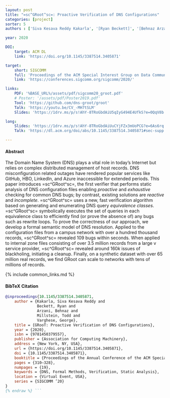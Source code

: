 ```yaml
---
layout: post
title: "=sc^GRoot^sc=: Proactive Verification of DNS Configurations"
categories: [project]
sorter: 5
authors : ['Siva Kesava Reddy Kakarla', '[Ryan Beckett]', '[Behnaz Arzani]', '[Todd Millstein]', '[George Varghese]']

year: 2020

DOI:
    target: ACM DL
    link: 'https://doi.org/10.1145/3387514.3405871'

target:
    short: SIGCOMM
    full: 'Proceedings of the ACM Special Interest Group on Data Communication, 2020'
    link: 'https://conferences.sigcomm.org/sigcomm/2020/'

links:
    PDF: '%BASE_URL%/assets/pdf/sigcomm20_groot.pdf'
    # Poster: '/assets/pdf/Poster2019.pdf'
    Tool: 'https://github.com/dns-groot/groot'
    Talk: 'https://youtu.be/CV_-MH7tSLM'
    Slides: 'https://1drv.ms/p/s!AhY-8TRoGbdAiU5qIyG494E4UfkS?e=0QqV8b'

long:
    Slides: 'https://1drv.ms/p/s!AhY-8TRoGbdAiUuCYjFZx3mUoPCG?e=6As6rq'
    Talk: 'https://dl.acm.org/doi/abs/10.1145/3387514.3405871#sec-supp'

---
```


#### Abstract

The Domain Name System (DNS) plays a vital role in today’s Internet but relies on complex distributed management of host records. DNS
misconfiguration related outages have rendered popular services
like GitHub, HBO, LinkedIn, and Azure inaccessible for extended periods. 
This paper introduces =sc^GRoot^sc=, the first verifier that performs static analysis of DNS configuration files enabling _proactive_ and _exhaustive_
checking for common DNS bugs; by contrast, existing solutions
are _reactive_ and _incomplete_. =sc^GRoot^sc= uses a new, fast verification
algorithm based on generating and enumerating DNS query _equivalence classes_. =sc^GRoot^sc= symbolically executes the set of queries in each
equivalence class to efficiently find (or prove the absence of) any
bugs such as rewrite loops. To prove the correctness of our approach, we develop a formal semantic model of DNS
resolution. Applied to the configuration files from
a campus network with over a hundred thousand records,
=sc^GRoot^sc=  revealed 109 bugs within seconds. When
applied to internal zone files consisting of over $3.5$ million records
from a large v service provider, =sc^GRoot^sc=  revealed around $160k$ issues of
blackholing, initiating a cleanup. Finally,
on a synthetic dataset with over $65$ million real records,
we find GRoot can scale to networks with tens of millions of
records.

{% include common_links.md %}

#### BibTeX Citation

```bibtex {% raw %}
@inproceedings{10.1145/3387514.3405871,
    author = {Kakarla, Siva Kesava Reddy and 
              Beckett, Ryan and
              Arzani, Behnaz and
              Millstein, Todd and
              Varghese, George},
    title = {GRooT: Proactive Verification of DNS Configurations},
    year = {2020},
    isbn = {9781450379557},
    publisher = {Association for Computing Machinery},
    address = {New York, NY, USA},
    url = {https://doi.org/10.1145/3387514.3405871},
    doi = {10.1145/3387514.3405871},
    booktitle = {Proceedings of the Annual Conference of the ACM Special Interest Group on Data Communication on the Applications, Technologies, Architectures, and Protocols for Computer Communication},
    pages = {310–328},
    numpages = {19},
    keywords = {DNS, Formal Methods, Verification, Static Analysis},
    location = {Virtual Event, USA},
    series = {SIGCOMM ’20}
}
{% endraw %} ```

